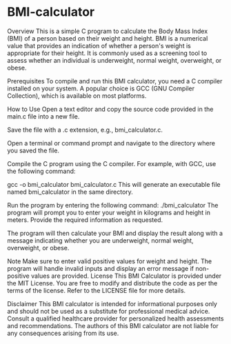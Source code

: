# BMI-calculator
Overview
This is a simple C program to calculate the Body Mass Index (BMI) of a person based on their weight and height. BMI is a numerical value that provides an indication of whether a person's weight is appropriate for their height. It is commonly used as a screening tool to assess whether an individual is underweight, normal weight, overweight, or obese.

Prerequisites
To compile and run this BMI calculator, you need a C compiler installed on your system. A popular choice is GCC (GNU Compiler Collection), which is available on most platforms.

How to Use
Open a text editor and copy the source code provided in the main.c file into a new file.

Save the file with a .c extension, e.g., bmi_calculator.c.

Open a terminal or command prompt and navigate to the directory where you saved the file.

Compile the C program using the C compiler. For example, with GCC, use the following command:

gcc -o bmi_calculator bmi_calculator.c
This will generate an executable file named bmi_calculator in the same directory.

Run the program by entering the following command:
./bmi_calculator
The program will prompt you to enter your weight in kilograms and height in meters. Provide the required information as requested.

The program will then calculate your BMI and display the result along with a message indicating whether you are underweight, normal weight, overweight, or obese.

Note
Make sure to enter valid positive values for weight and height. The program will handle invalid inputs and display an error message if non-positive values are provided.
License
This BMI Calculator is provided under the MIT License. You are free to modify and distribute the code as per the terms of the license. Refer to the LICENSE file for more details.

Disclaimer
This BMI calculator is intended for informational purposes only and should not be used as a substitute for professional medical advice. Consult a qualified healthcare provider for personalized health assessments and recommendations. The authors of this BMI calculator are not liable for any consequences arising from its use.





